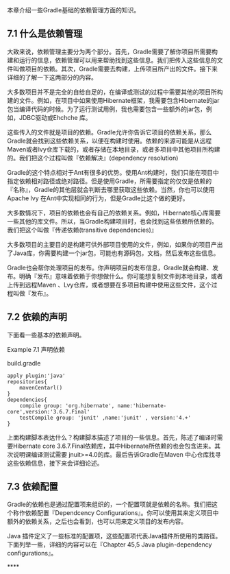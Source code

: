 本章介绍一些Gradle基础的依赖管理方面的知识。

## 7.1 什么是依赖管理

大致来说，依赖管理主要分为两个部分。首先，Gradle需要了解你项目所需要构建和运行的信息，依赖管理可以用来帮助找到这些信息。我们把传入这些信息的文件叫做项目的依赖。其次，Gradle需要去构建，上传项目所产出的文件。接下来详细的了解一下这两部分的内容。

大多数项目并不是完全的自给自足的，在编译或测试的过程中需要其他的项目所构建的文件。例如，在项目中如果使用Hibernate框架，我需要包含Hibernate的jar包当编译代码的时候。为了运行测试用例，我也需要包含一些额外的jar包，例如，JDBC驱动或Ehchche 库。

这些传入的文件就是项目的依赖。Gradle允许你告诉它项目的依赖关系，那么Gradle就会找到这些依赖关系，以便在构建时使用。依赖的来源可能是从远程Maven或者lvy仓库下载的，或者存储在本地目录，或者多项目中其他项目所构建的。我们把这个过程叫做『依赖解决』\(dependency resolution\)

Gradle的这个特点相对于Ant有很多的优势。使用Ant构建时，我们只能在项目中指定依赖相对路径或绝对路径。但是使用Gradle，所需要指定的仅仅是依赖的『名称』，Gradle的其他层就会判断去哪里获取这些依赖。当然，你也可以使用Apache lvy 在Ant中实现相同的行为，但是Gradle比这个做的更好。

大多数情况下，项目的依赖也会有自己的依赖关系。例如，Hibernate核心库需要一些其他的库文件。所以，当Gradle构建项目时，也会找到这些依赖所依赖的。我们把这个叫做『传递依赖\(transitive dependencies\)』

大多数项目的主要目的是构建可供外部项目使用的文件，例如，如果你的项目产出了Java库，你需要构建一个jar包，可能也有源码包，文档，然后发布这些信息。

Gradle也会帮你处理项目的发布。你声明项目的发布信息，Gradle就会构建、发布。明确『发布』意味着依赖于你想做什么。你可能想复制文件到本地目录，或者上传到远程Maven 、Lvy仓库，或者想要在多项目构建中使用这些文件，这个过程叫做『发布』。

## 7.2 依赖的声明

下面看一些基本的依赖声明。

Example 7.1 声明依赖

build.gradle

```
apply plugin:'java'
repositories{
    mavenCentarl()
}
dependencies{
    compile group: 'org.hibernate', name:'hibernate-core',version:'3.6.7.Final'
    testCompile group: 'junit' ,name:'junit' , version:'4.+'
}
```

上面构建脚本表达什么？构建脚本描述了项目的一些信息。首先，陈述了编译时需要Hibernate core 3.6.7.Final依赖库，其中Hibernate所依赖的也会包含进来。其次说明课编译测试需要 jnuit&gt;=4.0的库。最后告诉Gradle在Maven 中心仓库找寻这些依赖信息，接下来会详细论述。

## 7.3 依赖配置

Gradle的依赖也是通过配置项来组织的，一个配置项就是依赖的名称。我们把这个称作依赖配置『Dependcency Configurations』。你可以使用其来定义项目中额外的依赖关系，之后也会看到，也可以用来定义项目的发布内容。

Java 插件定义了一些标准的配置项，这些配置项代表Java插件所使用的类路径。下面列举一些，详细的内容可以在『Chapter 45,5 Java plugin-dependency configurations』。

\*\*\*\*

